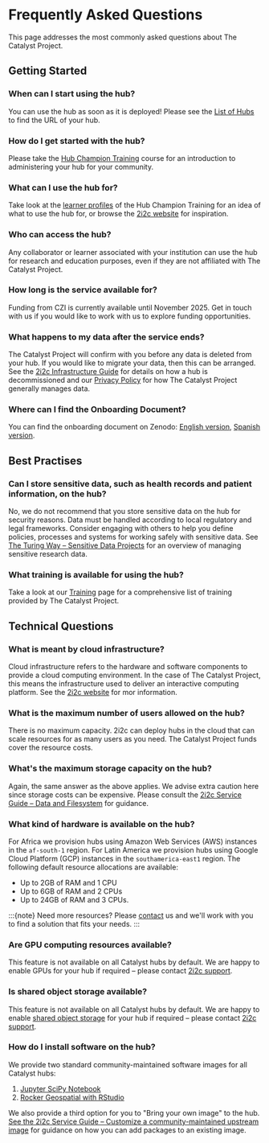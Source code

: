 # Frequently Asked Questions

This page addresses the most commonly asked questions about The Catalyst Project.

## Getting Started

### When can I start using the hub?

You can use the hub as soon as it is deployed! Please see the [List of Hubs](./current-community-partners.md#list-of-hubs) to find the URL of your hub.

### How do I get started with the hub?

Please take the [Hub Champion Training](https://catalystproject.cloud/hub-champion-training/) course for an introduction to administering your hub for your community.

### What can I use the hub for?

Take look at the [learner profiles](https://catalystproject.cloud/hub-champion-training/profiles/learner-profiles.html) of the Hub Champion Training for an idea of what to use the hub for, or browse the [2i2c website](https://2i2c.org/) for inspiration.

### Who can access the hub?

Any collaborator or learner associated with your institution can use the hub for research and education purposes, even if they are not affiliated with The Catalyst Project.

### How long is the service available for?

Funding from CZI is currently available until November 2025. Get in touch with us if you would like to work with us to explore funding opportunities.

### What happens to my data after the service ends?

The Catalyst Project will confirm with you before any data is deleted from your hub. If you would like to migrate your data, then this can be arranged. See the [2i2c Infrastructure Guide](https://infrastructure.2i2c.org/hub-deployment-guide/hubs/delete-hub/) for details on how a hub is decommissioned and our [Privacy Policy](privacy.md) for how The Catalyst Project generally manages data.

### Where can I find the Onboarding Document?

You can find the onboarding document on Zenodo: [English version](https://zenodo.org/records/10853513), [Spanish version](https://zenodo.org/records/10852825).

## Best Practises

### Can I store sensitive data, such as health records and patient information, on the hub?

No, we do not recommend that you store sensitive data on the hub for security reasons. Data must be handled according to local regulatory and legal frameworks. Consider engaging with others to help you define policies, processes and systems for working safely with sensitive data. See [The Turing Way – Sensitive Data Projects](https://book.the-turing-way.org/project-design/sdp) for an overview of managing sensitive research data.

### What training is available for using the hub?

Take a look at our [Training](training.md) page for a comprehensive list of training provided by The Catalyst Project.

## Technical Questions

### What is meant by cloud infrastructure?

Cloud infrastructure refers to the hardware and software components to provide a cloud computing environment. In the case of The Catalyst Project, this means the infrastructure used to deliver an interactive computing platform. See the [2i2c website](https://2i2c.org/platform/) for mor information.

### What is the maximum number of users allowed on the hub?

There is no maximum capacity. 2i2c can deploy hubs in the cloud that can scale resources for as many users as you need. The Catalyst Project funds cover the resource costs.

### What's the maximum storage capacity on the hub?

Again, the same answer as the above applies. We advise extra caution here since storage costs can be expensive. Please consult the [2i2c Service Guide – Data and Filesystem](https://docs.2i2c.org/user/topics/data/) for guidance.

### What kind of hardware is available on the hub?

For Africa we provision hubs using Amazon Web Services (AWS) instances in the `af-south-1` region. For Latin America we provision hubs using Google Cloud Platform (GCP) instances in the `southamerica-east1` region. The following default resource allocations are available:

- Up to 2GB of RAM and 1 CPU
- Up to 6GB of RAM and 2 CPUs
- Up to 24GB of RAM and 3 CPUs.

:::{note}
Need more resources? Please [contact](./contact.md) us and we'll work with you to find a solution that fits your needs.
:::

### Are GPU computing resources available?

This feature is not available on all Catalyst hubs by default. We are happy to enable GPUs for your hub if required – please contact [2i2c support](https://docs.2i2c.org/support/).

### Is shared object storage available?

This feature is not available on all Catalyst hubs by default. We are happy to enable [shared object storage](https://docs.2i2c.org/user/topics/data/object-storage/) for your hub if required – please contact [2i2c support](https://docs.2i2c.org/support/).

### How do I install software on the hub?

We provide two standard community-maintained software images for all Catalyst hubs:

1. [Jupyter SciPy Notebook](https://jupyter-docker-stacks.readthedocs.io/en/latest/using/selecting.html#jupyter-scipy-notebook)
1. [Rocker Geospatial with RStudio](https://rocker-project.org/images/)

We also provide a third option for you to "Bring your own image" to the hub. [See the 2i2c Service Guide – Customize a community-maintained upstream image](https://docs.2i2c.org/admin/howto/environment/customize-image/) for guidance on how you can add packages to an existing image.
